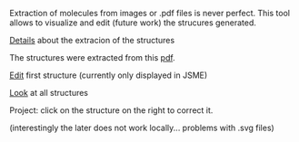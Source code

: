 Extraction of molecules from images or .pdf files is never perfect. This tool allows to visualize and edit (future work) the strucures generated.

[Details](generation) about the extracion of the structures

The structures were extracted from this [pdf](unige_5398_attachment01.pdf).

[Edit](index3.html) first structure (currently only displayed in JSME)

[Look](index2.html) at all structures 

Project: click on the structure on the right to correct it.

(interestingly the later does not work locally... problems with .svg files)
